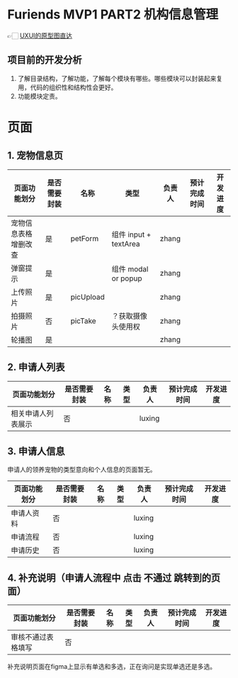 # Furiends MVP1 PART2 机构信息管理

👉🏻  [UXUI的原型图直达](https://www.figma.com/file/aJBDuIyvz7WM8loBn0vFmG/Furiends?node-id=2%3A2)

## 项目前的开发分析
1. 了解目录结构，了解功能，了解每个模块有哪些。哪些模块可以封装起来复用，代码的组织性和结构性会更好。
2. 功能模块定责。

# 页面

## 1. 宠物信息页

| 页面功能划分                                   | 是否需要封装 | 名称        | 类型 | 负责人 | 预计完成时间 | 开发进度 |
| ---------------------------------------------- | ------------ | ----------- | ---- | ------ | ------------ | -------- |
| 宠物信息表格增删改查                                | 是           | petForm      | 组件 input + textArea  | zhang |    |          |
| 弹窗提示                                    | 是          |       | 组件 modal or popup |  zhang   |    |          |
| 上传照片      | 是           | picUpload |  |  zhang       |              |          |
| 拍摄照片                                   | 否           | picTake   | ？获取摄像头使用权 |  zhang      |   |          |
| 轮播图 | 是 |  |  | zhang| | |

## 2. 申请人列表

| 页面功能划分       | 是否需要封装 | 名称 | 类型 | 负责人 | 预计完成时间 | 开发进度 |
| ------------------ | ------------ | ---- | ---- | ------ | ------------ | -------- |
| 相关申请人列表展示 | 否           |      |      |  luxing      |              |          |

## 3. 申请人信息

申请人的领养宠物的类型意向和个人信息的页面暂无。

| 页面功能划分 | 是否需要封装 | 名称 | 类型 | 负责人 | 预计完成时间 | 开发进度 |
| ------------ | ------------ | ---- | ---- | ------ | ------------ | -------- |
| 申请人资料   | 否           |      |      |   luxing     |              |          |
| 申请流程     | 否           |      |      |   luxing     |              |          |
| 申请历史     | 否           |      |      |   luxing     |              |          |

## 4. 补充说明（申请人流程中 点击 不通过 跳转到的页面）

| 页面功能划分       | 是否需要封装 | 名称 | 类型 | 负责人 | 预计完成时间 | 开发进度 |
| ------------------ | ------------ | ---- | ---- | ------ | ------------ | -------- |
| 审核不通过表格填写 | 否           |      |      |        |              |          |

补充说明页面在figma上显示有单选和多选，正在询问是实现单选还是多选。
